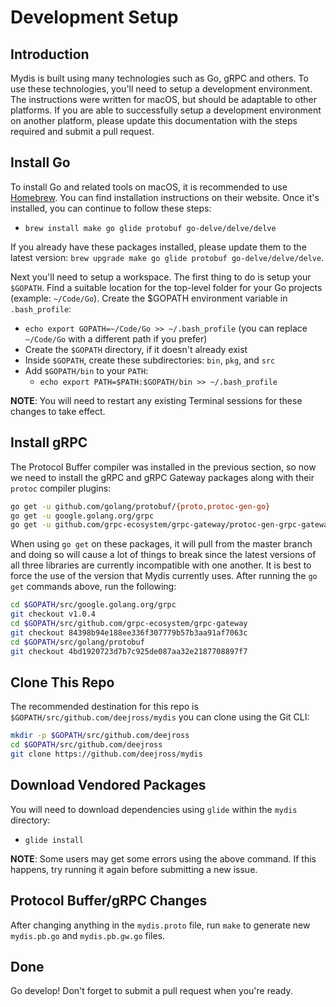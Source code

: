 Development Setup
=================

Introduction
------------
Mydis is built using many technologies such as Go, gRPC and others. To use these technologies, you'll need to setup a development environment. The instructions were written for macOS, but should be adaptable to other platforms. If you are able to successfully setup a development environment on another platform, please update this documentation with the steps required and submit a pull request.

Install Go
----------
To install Go and related tools on macOS, it is recommended to use [Homebrew](https://brew.sh/). You can find installation instructions on their website. Once it's installed, you can continue to follow these steps:
- `brew install make go glide protobuf go-delve/delve/delve`

If you already have these packages installed, please update them to the latest version: `brew upgrade make go glide protobuf go-delve/delve/delve`.

Next you'll need to setup a workspace. The first thing to do is setup your `$GOPATH`. Find a suitable location for the top-level folder for your Go projects (example: `~/Code/Go`). Create the $GOPATH environment variable in `.bash_profile`:
- `echo export GOPATH=~/Code/Go >> ~/.bash_profile` (you can replace `~/Code/Go` with a different path if you prefer)
- Create the `$GOPATH` directory, if it doesn't already exist
- Inside `$GOPATH`, create these subdirectories: `bin`, `pkg`, and `src`
- Add `$GOPATH/bin` to your `PATH`:
  - `echo export PATH=$PATH:$GOPATH/bin >> ~/.bash_profile`

**NOTE**: You will need to restart any existing Terminal sessions for these changes to take effect.

Install gRPC
------------
The Protocol Buffer compiler was installed in the previous section, so now we need to install the gRPC and gRPC Gateway packages along with their `protoc` compiler plugins:
```bash
go get -u github.com/golang/protobuf/{proto,protoc-gen-go}
go get -u google.golang.org/grpc
go get -u github.com/grpc-ecosystem/grpc-gateway/protoc-gen-grpc-gateway
```

When using `go get` on these packages, it will pull from the master branch and doing so will cause a lot of things to break since the latest versions of all three libraries are currently incompatible with one another. It is best to force the use of the version that Mydis currently uses. After running the `go get` commands above, run the following:
```bash
cd $GOPATH/src/google.golang.org/grpc
git checkout v1.0.4
cd $GOPATH/src/github.com/grpc-ecosystem/grpc-gateway
git checkout 84398b94e188ee336f307779b57b3aa91af7063c
cd $GOPATH/src/golang/protobuf
git checkout 4bd1920723d7b7c925de087aa32e2187708897f7
```

Clone This Repo
---------------
The recommended destination for this repo is `$GOPATH/src/github.com/deejross/mydis` you can clone using the Git CLI:
```bash
mkdir -p $GOPATH/src/github.com/deejross
cd $GOPATH/src/github.com/deejross
git clone https://github.com/deejross/mydis
```

Download Vendored Packages
--------------------------
You will need to download dependencies using `glide` within the `mydis` directory:
- `glide install`

**NOTE**: Some users may get some errors using the above command. If this happens, try running it again before submitting a new issue.

Protocol Buffer/gRPC Changes
----------------------------
After changing anything in the `mydis.proto` file, run `make` to generate new `mydis.pb.go` and `mydis.pb.gw.go` files.

Done
----
Go develop! Don't forget to submit a pull request when you're ready.
